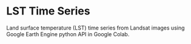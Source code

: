 # LST Time Series
Land surface temperature (LST) time series from Landsat images using Google Earth Engine python API in Google Colab.
